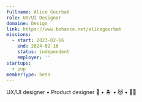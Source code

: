 ```yaml
---
fullname: Alice Gourbat
role: UX/UI Designer
domaine: Design
link: https://www.behance.net/alicegourbat
missions:
  - start: 2023-02-16
    end: 2024-02-16
    status: independent
    employer: ''
startups:
  - pop
memberType: beta
---
```


UX/UI designer • Product designer 
🍪 • 🏝 • 😻 • 🧗‍♀️
